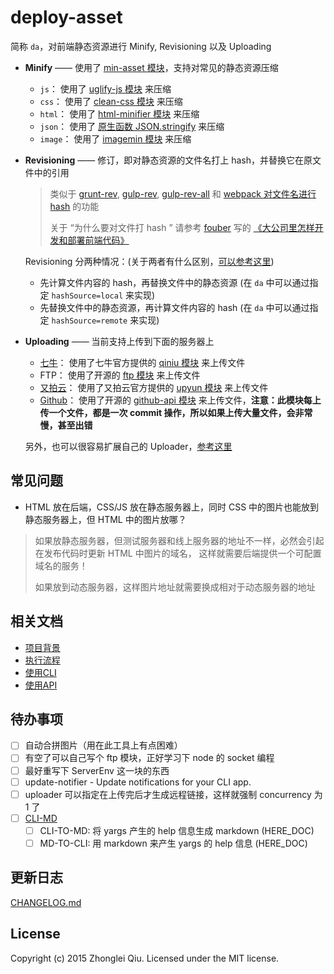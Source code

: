 # deploy-asset

<!-- [![NPM version](https://badge.fury.io/js/deploy-asset.svg)](https://npmjs.org/package/deploy-asset) -->

简称 `da`，对前端静态资源进行 Minify, Revisioning 以及 Uploading

* **Minify** —— 使用了 [min-asset 模块](https://github.com/qiu8310/min-asset)，支持对常见的静态资源压缩
  - `js`： 使用了 [uglify-js 模块](https://github.com/mishoo/UglifyJS2/) 来压缩
  - `css`： 使用了 [clean-css 模块](https://github.com/jakubpawlowicz/clean-css) 来压缩
  - `html`： 使用了 [html-minifier 模块](http://kangax.github.io/html-minifier/) 来压缩
  - `json`： 使用了 [原生函数 JSON.stringify](https://developer.mozilla.org/zh-CN/docs/Web/JavaScript/Reference/Global_Objects/JSON/stringify) 来压缩
  - `image`： 使用了 [imagemin 模块](https://github.com/imagemin/imagemin/) 来压缩

* **Revisioning** —— 修订，即对静态资源的文件名打上 hash，并替换它在原文件中的引用
  > 类似于 [grunt-rev](https://github.com/cbas/grunt-rev), [gulp-rev](https://github.com/sindresorhus/gulp-rev), [gulp-rev-all](https://github.com/smysnk/gulp-rev-all) 和 [webpack 对文件名进行 hash](http://webpack.github.io/docs/configuration.html#output-chunkfilename) 的功能
  >
  > 关于 “为什么要对文件打 hash ” 请参考 [fouber](https://github.com/fouber) 写的 [《大公司里怎样开发和部署前端代码》](https://github.com/fouber/blog/issues/6)
  >

  Revisioning 分两种情况：(关于两者有什么区别，[可以参考这里](https://github.com/smysnk/gulp-rev-all#consider-the-following-example))

  - 先计算文件内容的 hash，再替换文件中的静态资源 (在 `da` 中可以通过指定 `hashSource=local` 来实现)
  - 先替换文件中的静态资源，再计算文件内容的 hash (在 `da` 中可以通过指定 `hashSource=remote` 来实现)

* **Uploading** —— 当前支持上传到下面的服务器上
  - [七牛][qiniu]： 使用了七牛官方提供的 [qiniu 模块](https://github.com/qiniu/nodejs-sdk) 来上传文件
  - FTP： 使用了开源的 [ftp 模块](https://github.com/mscdex/node-ftp) 来上传文件
  - [又拍云][upyun]： 使用了又拍云官方提供的 [upyun 模块](https://github.com/upyun/node-upyun) 来上传文件
  - [Github][github]： 使用了开源的 [github-api 模块](https://github.com/michael/github) 来上传文件，**注意：此模块每上传一个文件，都是一次 commit 操作，所以如果上传大量文件，会非常慢，甚至出错**
  
  另外，也可以很容易扩展自己的 Uploader，[参考这里][uploaders]

## 常见问题

* HTML 放在后端，CSS/JS 放在静态服务器上，同时 CSS 中的图片也能放到静态服务器上，但 HTML 中的图片放哪？

>
> 如果放静态服务器，但测试服务器和线上服务器的地址不一样，必然会引起在发布代码时更新 HTML 中图片的域名，
> 这样就需要后端提供一个可配置域名的服务！
>
> 如果放到动态服务器，这样图片地址就需要换成相对于动态服务器的地址
>


## 相关文档

* [项目背景](./docs/Background.md)
* [执行流程](./docs/Flow.md)
* [使用CLI](./docs/Use_CLI.md)
* [使用API](./docs/Use_API.md)

## 待办事项

* [ ] 自动合拼图片（用在此工具上有点困难）
* [ ] 有空了可以自己写个 ftp 模块，正好学习下 node 的 socket 编程
* [ ] 最好重写下 ServerEnv 这一块的东西
* [ ] update-notifier - Update notifications for your CLI app.
* [ ] uploader 可以指定在上传完后才生成远程链接，这样就强制 concurrency 为 1 了
* [ ] [CLI-MD](https://github.com/finnp/cli-md/blob/master/index.js)
  - [ ] CLI-TO-MD: 将 yargs 产生的 help 信息生成 markdown (HERE_DOC)
  - [ ] MD-TO-CLI: 用 markdown 来产生 yargs 的 help 信息 (HERE_DOC)

## 更新日志

[CHANGELOG.md](./CHANGELOG.md)

## License

Copyright (c) 2015 Zhonglei Qiu. Licensed under the MIT license.


[da-repo]: https://github.com/qiu8310/deploy-asset
[qiniu]: http://www.qiniu.com/
[upyun]: https://www.upyun.com/
[github]: https://github.com/
[uploaders]: ./src/uploaders


